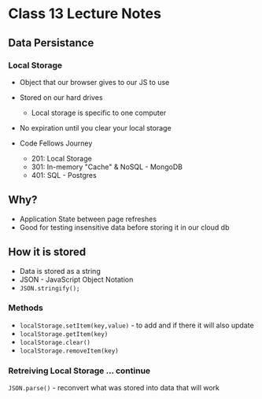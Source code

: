 # Class 13 Lecture Notes

## Data Persistance

### Local Storage

- Object that our browser gives to our JS to use
- Stored on our hard drives
  - Local storage is specific to one computer
- No expiration until you clear your local storage

- Code Fellows Journey
  - 201: Local Storage
  - 301: In-memory "Cache" & NoSQL - MongoDB
  - 401: SQL - Postgres

## Why?

- Application State between page refreshes
- Good for testing insensitive data before storing it in our cloud db

## How it is stored

- Data is stored as a string
- JSON - JavaScript Object Notation
- `JSON.stringify();`

### Methods

- `localStorage.setItem(key,value)` - to add and if there it will also update
- `localStorage.getItem(key)`
- `localStorage.clear()`
- `localStorage.removeItem(key)`

### Retreiving Local Storage ... continue

`JSON.parse()` - reconvert what was stored into data that will work

